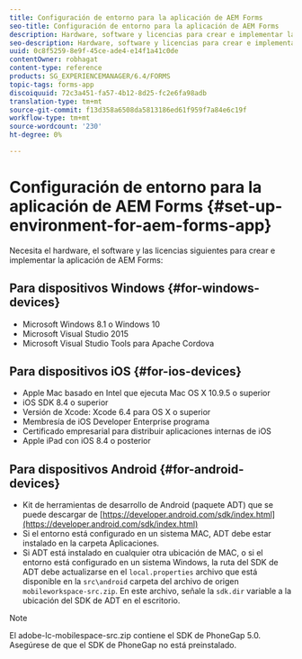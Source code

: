 ```yaml
---
title: Configuración de entorno para la aplicación de AEM Forms
seo-title: Configuración de entorno para la aplicación de AEM Forms
description: Hardware, software y licencias para crear e implementar la aplicación de AEM Forms.
seo-description: Hardware, software y licencias para crear e implementar la aplicación de AEM Forms.
uuid: 0c8f5259-8e9f-45ce-ade4-e14f1a41c0de
contentOwner: robhagat
content-type: reference
products: SG_EXPERIENCEMANAGER/6.4/FORMS
topic-tags: forms-app
discoiquuid: 72c3a451-fa57-4b12-8d25-fc2e6fa98adb
translation-type: tm+mt
source-git-commit: f13d358a6508da5813186ed61f959f7a84e6c19f
workflow-type: tm+mt
source-wordcount: '230'
ht-degree: 0%

---
```



# Configuración de entorno para la aplicación de AEM Forms {#set-up-environment-for-aem-forms-app}

Necesita el hardware, el software y las licencias siguientes para crear e implementar la aplicación de AEM Forms:

## Para dispositivos Windows {#for-windows-devices}

* Microsoft Windows 8.1 o Windows 10
* Microsoft Visual Studio 2015
* Microsoft Visual Studio Tools para Apache Cordova

## Para dispositivos iOS {#for-ios-devices}

* Apple Mac basado en Intel que ejecuta Mac OS X 10.9.5 o superior
* iOS SDK 8.4 o superior
* Versión de Xcode: Xcode 6.4 para OS X o superior
* Membresía de iOS Developer Enterprise programa
* Certificado empresarial para distribuir aplicaciones internas de iOS
* Apple iPad con iOS 8.4 o posterior

## Para dispositivos Android {#for-android-devices}

* Kit de herramientas de desarrollo de Android (paquete ADT) que se puede descargar de [https://developer.android.com/sdk/index.html](https://developer.android.com/sdk/index.html)
* Si el entorno está configurado en un sistema MAC, ADT debe estar instalado en la carpeta Aplicaciones.
* Si ADT está instalado en cualquier otra ubicación de MAC, o si el entorno está configurado en un sistema Windows, la ruta del SDK de ADT debe actualizarse en el `local.properties` archivo que está disponible en la `src\android` carpeta del archivo de origen `mobileworkspace-src.zip`. En este archivo, señale la `sdk.dir` variable a la ubicación del SDK de ADT en el escritorio.

>[!NOTE]
>
>El adobe-lc-mobilespace-src.zip contiene el SDK de PhoneGap 5.0. Asegúrese de que el SDK de PhoneGap no está preinstalado.
